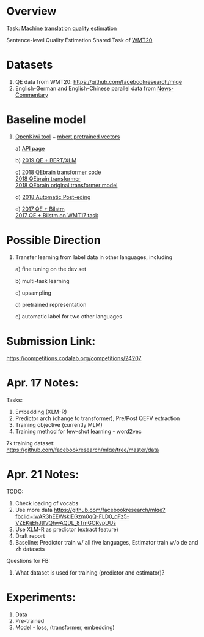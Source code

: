 # Overview
Task: [Machine translation quality estimation](./Capstone_Proposal_QE.PDF)

Sentence-level Quality Estimation Shared Task of [WMT20](http://www.statmt.org/wmt20/)

# Datasets
1) QE data from WMT20: https://github.com/facebookresearch/mlqe
2) English-German and English-Chinese parallel data from [News-Commentary](http://opus.nlpl.eu/News-Commentary.php)

# Baseline model
1) [OpenKiwi tool](https://github.com/Unbabel/OpenKiwi/blob/master/kiwi/models/predictor_estimator.py) + 
   [mbert pretrained vectors](https://github.com/google-research/bert/blob/master/multilingual.md)
   
    a) [API page](https://unbabel.github.io/OpenKiwi/)
    
    b) [2019 QE + BERT/XLM](http://www.statmt.org/wmt19/pdf/54/WMT06.pdf)
    
    c) [2018 QEbrain transformer code](https://github.com/lovecambi/qebrain) <br>
       [2018 QEbrain transformer](https://www.aclweb.org/anthology/W18-6465.pdf) <br>
       [2018 QEbrain original transformer model](https://arxiv.org/pdf/1807.09433.pdf)    
       
    d) [2018 Automatic Post-eding](https://www.aclweb.org/anthology/W18-1804.pdf)    
    
    e) [2017 QE + Bilstm](https://dl.acm.org/doi/10.1145/3109480) <br>
       [2017 QE + Bilstm on WMT17 task](http://www.statmt.org/wmt17/pdf/WMT63.pdf)

# Possible Direction
1) Transfer learning from label data in other languages, including

    a) fine tuning on the dev set

    b) multi-task learning

    c) upsampling

    d) pretrained representation

    e) automatic label for two other languages

# Submission Link:
https://competitions.codalab.org/competitions/24207

# Apr. 17 Notes:
Tasks:
1. Embedding (XLM-R)
2. Predictor arch (change to transformer), Pre/Post QEFV extraction
3. Training objective (currently MLM)
4. Training method for few-shot learning - word2vec

7k training dataset:
https://github.com/facebookresearch/mlqe/tree/master/data


# Apr. 21 Notes:
TODO:
1. Check loading of vocabs
2. Use more data
   https://github.com/facebookresearch/mlqe?fbclid=IwAR3hEEWsklEGzm0qQ-FLD0_qFz5-VZEKijEhJtfVQhwAQDL_8TmGCRvpUUs
3. Use XLM-R as predictor (extract feature)
4. Draft report
5. Baseline: Predictor train w/ all five languages, Estimator train w/o de and zh datasets

Questions for FB:
1. What dataset is used for training (predictor and estimator)?

# Experiments:
1. Data
2. Pre-trained
3. Model - loss, (transformer, embedding)
